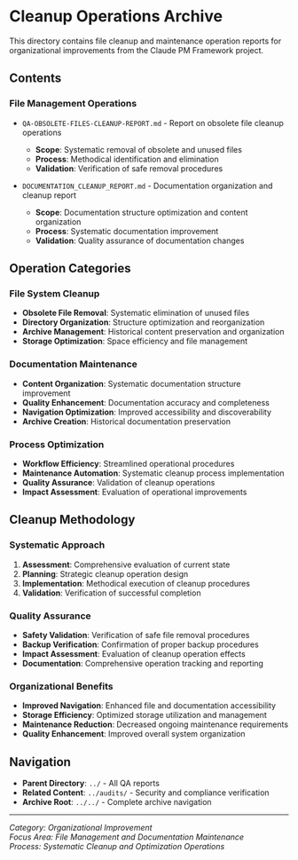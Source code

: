 # Cleanup Operations Archive

This directory contains file cleanup and maintenance operation reports for organizational improvements from the Claude PM Framework project.

## Contents

### File Management Operations
- `QA-OBSOLETE-FILES-CLEANUP-REPORT.md` - Report on obsolete file cleanup operations
  - **Scope**: Systematic removal of obsolete and unused files
  - **Process**: Methodical identification and elimination
  - **Validation**: Verification of safe removal procedures

- `DOCUMENTATION_CLEANUP_REPORT.md` - Documentation organization and cleanup report
  - **Scope**: Documentation structure optimization and content organization
  - **Process**: Systematic documentation improvement
  - **Validation**: Quality assurance of documentation changes

## Operation Categories

### File System Cleanup
- **Obsolete File Removal**: Systematic elimination of unused files
- **Directory Organization**: Structure optimization and reorganization
- **Archive Management**: Historical content preservation and organization
- **Storage Optimization**: Space efficiency and file management

### Documentation Maintenance
- **Content Organization**: Systematic documentation structure improvement
- **Quality Enhancement**: Documentation accuracy and completeness
- **Navigation Optimization**: Improved accessibility and discoverability
- **Archive Creation**: Historical documentation preservation

### Process Optimization
- **Workflow Efficiency**: Streamlined operational procedures
- **Maintenance Automation**: Systematic cleanup process implementation
- **Quality Assurance**: Validation of cleanup operations
- **Impact Assessment**: Evaluation of operational improvements

## Cleanup Methodology

### Systematic Approach
1. **Assessment**: Comprehensive evaluation of current state
2. **Planning**: Strategic cleanup operation design
3. **Implementation**: Methodical execution of cleanup procedures
4. **Validation**: Verification of successful completion

### Quality Assurance
- **Safety Validation**: Verification of safe file removal procedures
- **Backup Verification**: Confirmation of proper backup procedures
- **Impact Assessment**: Evaluation of cleanup operation effects
- **Documentation**: Comprehensive operation tracking and reporting

### Organizational Benefits
- **Improved Navigation**: Enhanced file and documentation accessibility
- **Storage Efficiency**: Optimized storage utilization and management
- **Maintenance Reduction**: Decreased ongoing maintenance requirements
- **Quality Enhancement**: Improved overall system organization

## Navigation
- **Parent Directory**: `../` - All QA reports
- **Related Content**: `../audits/` - Security and compliance verification
- **Archive Root**: `../../` - Complete archive navigation

---
*Category: Organizational Improvement*  
*Focus Area: File Management and Documentation Maintenance*  
*Process: Systematic Cleanup and Optimization Operations*